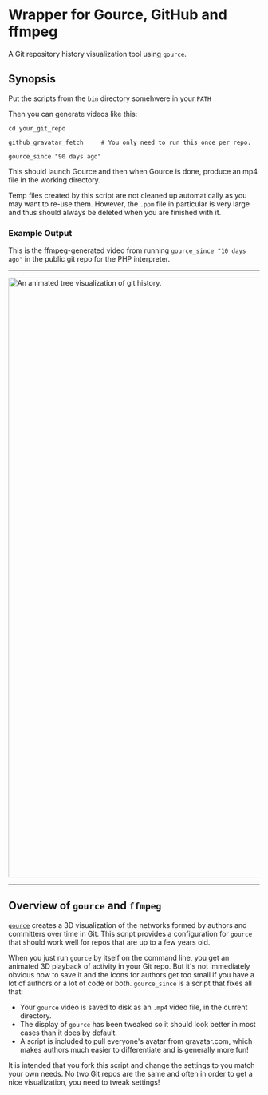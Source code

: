 # Wrapper for Gource, GitHub and ffmpeg

A Git repository history visualization tool using `gource`.

## Synopsis

Put the scripts from the `bin` directory somehwere in your `PATH`

Then you can generate videos like this:

    cd your_git_repo
    
    github_gravatar_fetch     # You only need to run this once per repo.
    
    gource_since "90 days ago"
    
This should launch Gource and then when Gource is done, produce an mp4 file in the working directory.

Temp files created by this script are not cleaned up automatically as you may want to re-use them.
However, the `.ppm` file in particular is very large and thus should always be deleted when you are 
finished with it.

### Example Output

This is the ffmpeg-generated video from running `gource_since "10 days ago"` in the public 
git repo for the PHP interpreter.

----

<a href="https://youtu.be/bXC0r2k1H4c">
<img 
  src="https://img.youtube.com/vi/bXC0r2k1H4c/0.jpg" 
  alt="An animated tree visualization of git history." 
  style="width:1200px;">
</a>

----

## Overview of `gource` and `ffmpeg`

[`gource`](http://gource.io) creates a 3D visualization of the networks formed by authors and committers over time in Git.
This script provides a configuration for `gource` that should work well for repos that are up to a few years old.

When you just run `gource` by itself on the command line, you get an animated 3D playback of activity in your Git repo.
But it's not immediately obvious how to save it and the icons for authors get too small if you have a lot of authors or a lot of code or both. `gource_since` is a script that fixes all that:

* Your `gource` video is saved to disk as an `.mp4` video file, in the current directory.
* The display of `gource` has been tweaked so it should look better in most cases than it does by default.
* A script is included to pull everyone's avatar from gravatar.com, which makes authors much easier to differentiate and is generally more fun!

It is intended that you fork this script and change the settings to you match your own needs. 
No two Git repos are the same and often in order to get a nice visualization, you need to tweak settings!

